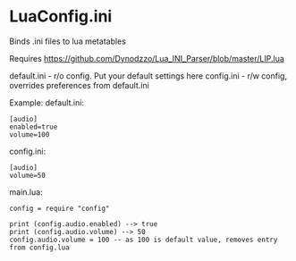 # LuaConfig.ini
Binds .ini files to lua metatables

Requires https://github.com/Dynodzzo/Lua_INI_Parser/blob/master/LIP.lua 

default.ini - r/o config. Put your default settings here
config.ini - r/w config, overrides preferences from default.ini

Example:
default.ini:
```
[audio]
enabled=true
volume=100

```
config.ini:
```
[audio]
volume=50

```

main.lua:
```
config = require "config"

print (config.audio.enabled) --> true
print (config.audio.volume) --> 50
config.audio.volume = 100 -- as 100 is default value, removes entry from config.lua

```
